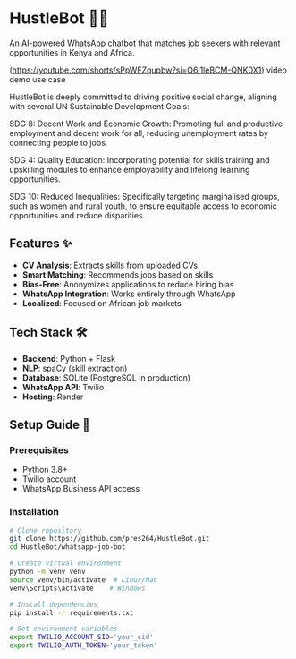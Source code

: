 # HustleBot 🤖💼

An AI-powered WhatsApp chatbot that matches job seekers with relevant opportunities in Kenya and Africa.

(https://youtube.com/shorts/sPpWFZqupbw?si=O6l1leBCM-QNK0X1)  video demo use case

HustleBot is deeply committed to driving positive social change, aligning with several UN Sustainable Development Goals:

SDG 8: Decent Work and Economic Growth: Promoting full and productive employment and decent work for all, reducing unemployment rates by connecting people to jobs.

SDG 4: Quality Education: Incorporating potential for skills training and upskilling modules to enhance employability and lifelong learning opportunities.

SDG 10: Reduced Inequalities: Specifically targeting marginalised groups, such as women and rural youth, to ensure equitable access to economic opportunities and reduce disparities.

## Features ✨

- **CV Analysis**: Extracts skills from uploaded CVs
- **Smart Matching**: Recommends jobs based on skills
- **Bias-Free**: Anonymizes applications to reduce hiring bias
- **WhatsApp Integration**: Works entirely through WhatsApp
- **Localized**: Focused on African job markets

## Tech Stack 🛠️

- **Backend**: Python + Flask
- **NLP**: spaCy (skill extraction)
- **Database**: SQLite (PostgreSQL in production)
- **WhatsApp API**: Twilio
- **Hosting**: Render

## Setup Guide 🚀

### Prerequisites
- Python 3.8+
- Twilio account
- WhatsApp Business API access

### Installation
```bash
# Clone repository
git clone https://github.com/pres264/HustleBot.git
cd HustleBot/whatsapp-job-bot

# Create virtual environment
python -m venv venv
source venv/bin/activate  # Linux/Mac
venv\Scripts\activate    # Windows

# Install dependencies
pip install -r requirements.txt

# Set environment variables
export TWILIO_ACCOUNT_SID='your_sid'
export TWILIO_AUTH_TOKEN='your_token'

